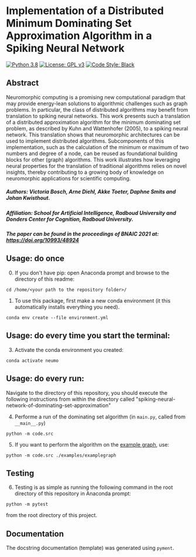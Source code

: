 # Implementation of a Distributed Minimum Dominating Set Approximation Algorithm in a Spiking Neural Network
[![Python 3.8][python_badge]](https://www.python.org/downloads/release/python-382/)
[![License: GPL v3](https://img.shields.io/badge/License-AGPLv3-blue.svg)](https://www.gnu.org/licenses/agpl-3.0)
[![Code Style: Black][black_badge]](https://github.com/ambv/black)

## Abstract
Neuromorphic computing is a promising new computational paradigm that may provide energy-lean solutions to algorithmic challenges such as graph problems. In particular, the class of distributed algorithms may benefit from translation to spiking neural networks. This work presents such a translation of a distributed approximation algorithm for the minimum dominating set problem, as described by Kuhn and Wattenhofer (2005), to a spiking neural network. This translation shows that neuromorphic architectures can be used to implement distributed algorithms. Subcomponents of this implementation, such as the calculation of the minimum or maximum of two numbers and degree of a node, can be reused as foundational building blocks for other (graph) algorithms. This work illustrates how leveraging neural properties for the translation of traditional algorithms relies on novel insights, thereby contributing to a growing body of knowledge on neuromorphic applications for scientific computing.

##### Authors: Victoria Bosch, Arne Diehl, Akke Toeter, Daphne Smits and Johan Kwisthout.   
##### Affiliation: School for Artificial Intelligence, Radboud University and Donders Center for Cognition, Radboud University.        
##### The paper can be found in the proceedings of BNAIC 2021 at: https://doi.org/10993/48924

## Usage: do once

0. If you don't have pip: open Anaconda prompt and browse to the directory of this readme:
```
cd /home/<your path to the repository folder>/
```

1. To use this package, first make a new conda environment (it this automatically installs everything you need).
```
conda env create --file environment.yml
```

## Usage: do every time you start the terminal:

3. Activate the conda environment you created:
```
conda activate neumo
```

## Usage: do every run:

Navigate to the directory of this repository, you should execute the following instructions from within the directory called "spiking-neural-network-of-dominating-set-approximation"


4. Performe a run of the dominating set algorithm (in `main.py`, called from `__main__.py`)
```
python -m code.src
```

5. If you want to perform the algorithm on the [example graph](https://networkx.org/documentation/stable/reference/readwrite/graphml.html), use:
```
python -m code.src ./examples/examplegraph
```

## Testing

6. Testing is as simple as running the following command in the root directory of this repository in Anaconda prompt:
```
python -m pytest
```
from the root directory of this project.

## Documentation
The docstring documentation (template) was generated using `pyment`.

<!-- Un-wrapped URL's below (Mostly for Badges) -->
[black_badge]: https://img.shields.io/badge/code%20style-black-000000.svg
[python_badge]: https://img.shields.io/badge/python-3.6-blue.svg
